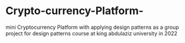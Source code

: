 # Crypto-currency-Platform-
mini Cryptocurrency Platform with applying design patterns as a group project for design patterns course at king abdulaziz university in 2022
